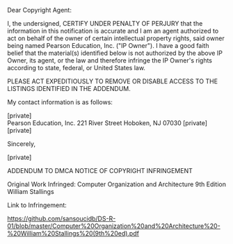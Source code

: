 Dear Copyright Agent:

I, the undersigned, CERTIFY UNDER PENALTY OF PERJURY that the information in this notification is accurate and I am an agent authorized to act on behalf of the owner of certain intellectual property rights, said owner being named Pearson Education, Inc. ("IP Owner"). I have a good faith belief that the material(s) identified below is not authorized by the above IP Owner, its agent, or the law and therefore infringe the IP Owner's rights according to state, federal, or United States law.

PLEASE ACT EXPEDITIOUSLY TO REMOVE OR DISABLE ACCESS TO THE LISTINGS IDENTIFIED IN THE ADDENDUM.

My contact information is as follows:

[private]  
Pearson Education, Inc. 
221 River Street 
Hoboken, NJ 07030 
[private]  
[private]  

Sincerely,

[private]  

ADDENDUM TO DMCA NOTICE OF COPYRIGHT INFRINGEMENT

Original Work Infringed: 
Computer Organization and Architecture 9th Edition William Stallings

Link to Infringement:

https://github.com/sansoucidb/DS-R-01/blob/master/Computer%20Organization%20and%20Architecture%20-%20William%20Stallings%20(9th%20ed).pdf
